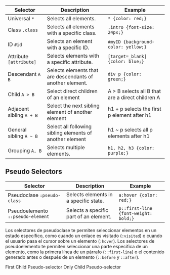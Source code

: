 
| Selector | Description | Example |
| --- | --- | --- |
| Universal `*`  | Selects all elements.  | `* {color: red;}` |
| Class `.class`  | Selects all elements with a specific class.  | `.intro {font-size: 24px;}`|
| ID `#id` 	| Selects an element with a specific ID. 	| `#myID {background-color: yellow;}`|
| Attribute `[attribute]` 	| Selects elements with a specific attribute. 	| `[target=_blank] {color: blue;}`|
| Descendant `A B` 	| Selects elements that are descendants of another element. 	| `div p {color: green;}`|
| Child `A > B`  	| Select direct children of an element  	| A > B selects all B that are a direct children A |
| Adjacent sibling `A + B`  	| Select the next sibling element of another element  	| h1 + p selects the first p element after h1 |
| General sibling `A ~ B`  	| Select all following sibling elements of another element  	| h1 ~ p selects all p elements after h1 |
| Grouping `A, B`  | Selects multiple elements.  | `h1, h2, h3 {color: purple;}` |


## Pseudo Selectors

| Selector | Description | Example |
| --- | --- | --- |
| Pseudoclase `:pseudo-class`  | Selects elements in a specific state.  | `a:hover {color: red;}` |
| Pseudoelemento `::pseudo-element`  | Selects a specific part of an element.  | `p::first-line {font-weight: bold;}`|

Los selectores de pseudoclase te permiten seleccionar elementos en un estado específico, como cuando un enlace es visitado (`:visited`) o cuando el usuario pasa el cursor sobre un elemento (`:hover`). Los selectores de pseudoelemento te permiten seleccionar una parte específica de un elemento, como la primera línea de un párrafo (`::first-line`) o el contenido generado antes o después de un elemento (`::before` y `::after`).


First Child Pseudo-selector
Only Child Pseudo-selector